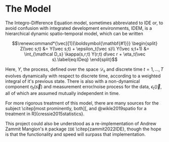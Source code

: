 # The Model

The Integro-Difference Equation model, sometimes abbreviated to IDE or, to avoid confusion with integrated development environments, IDEM, is a hierarchical dynamic spatio-temporal model, which can be written

```math
\renewcommand*{\vec}[1]{\boldsymbol{\mathbf{#1}}}
\begin{split}
Z(\vec s;t) &= Y(\vec s;t) + \epsilon_t(\vec s)\\
Y(\vec s;t+1) &= \int_{\mathcal D_s} \kappa(s,r;t) Y(r;t) d\vec r + \eta_t(\vec s).\label{eq:IDeq}
\end{split}
```

Here, $Y$, the process, defined over the space $\mathcal D_s$ and discrete time $t=1, \dots, T$ evolves dynamically with respect to discrete time, according to a weighted integral of it's previous state. There is also with a non-dynamical component $\eta_t(\vec s)$ and measurement error/noise process for the data, $\epsilon_t(\vec)$, all of which are assumed mutually independent in time.

For more rigorous treatment of this model, there are many sources for the subject \citep[most prominently, both][, and @wikle2019spatio for a treatment in R]{cressie2015statistics}.

This project could also be understood as a re-implementation of Andrew Zammit Mangion's `R` package `IDE` \citep{zammit2022IDE}, though the hope is that the functionality and speed will surpass that implementation.

